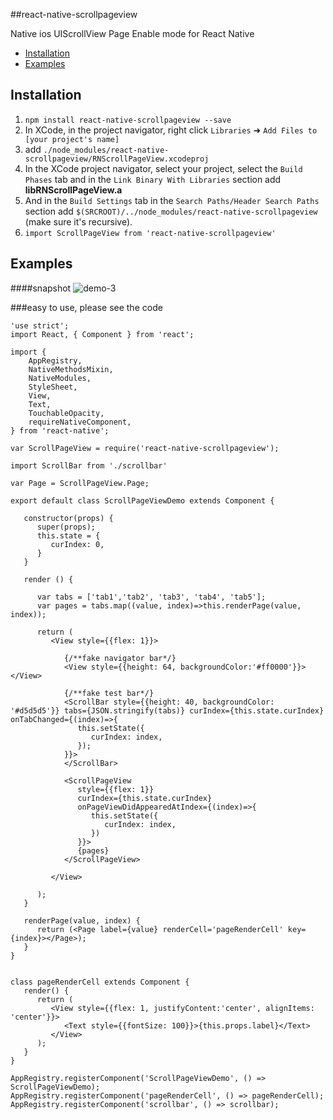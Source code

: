 ##react-native-scrollpageview

Native ios UIScrollView Page Enable mode for React Native

- [Installation](#installation)
- [Examples](#examples)

## Installation
1. `npm install react-native-scrollpageview --save`
2. In XCode, in the project navigator, right click `Libraries` ➜ `Add Files to [your project's name]`
3. add `./node_modules/react-native-scrollpageview/RNScrollPageView.xcodeproj`
4. In the XCode project navigator, select your project, select the `Build Phases` tab and in the `Link Binary With Libraries` section add **libRNScrollPageView.a**
4. And in the `Build Settings` tab in the `Search Paths/Header Search Paths` section add `$(SRCROOT)/../node_modules/react-native-scrollpageview` (make sure it's recursive).
6. `import ScrollPageView from 'react-native-scrollpageview'`

## Examples

####snapshot
![demo-3](https://media.giphy.com/media/xUPGcFfgjDzQUUjcGY/giphy.gif)

###easy to use, please see the code

```
'use strict';
import React, { Component } from 'react';

import {
    AppRegistry,
    NativeMethodsMixin,
    NativeModules,
    StyleSheet,
    View,
    Text,
    TouchableOpacity,
    requireNativeComponent,
} from 'react-native';

var ScrollPageView = require('react-native-scrollpageview');

import ScrollBar from './scrollbar'

var Page = ScrollPageView.Page;

export default class ScrollPageViewDemo extends Component {

   constructor(props) {
      super(props);
      this.state = {
         curIndex: 0,
      }
   }

   render () {

      var tabs = ['tab1','tab2', 'tab3', 'tab4', 'tab5'];
      var pages = tabs.map((value, index)=>this.renderPage(value, index));
      
      return (
         <View style={{flex: 1}}>

            {/**fake navigator bar*/}
            <View style={{height: 64, backgroundColor:'#ff0000'}}></View>

            {/**fake test bar*/}
            <ScrollBar style={{height: 40, backgroundColor: '#d5d5d5'}} tabs={JSON.stringify(tabs)} curIndex={this.state.curIndex} onTabChanged={(index)=>{
               this.setState({
                  curIndex: index,
               });
            }}>
            </ScrollBar>

            <ScrollPageView
               style={{flex: 1}}
               curIndex={this.state.curIndex}
               onPageViewDidAppearedAtIndex={(index)=>{
                  this.setState({
                     curIndex: index,
                  })
               }}>
               {pages}
            </ScrollPageView>

         </View>

      );
   }

   renderPage(value, index) {
      return (<Page label={value} renderCell='pageRenderCell' key={index}></Page>);
   }
}


class pageRenderCell extends Component {
   render() {
      return (
         <View style={{flex: 1, justifyContent:'center', alignItems: 'center'}}>
            <Text style={{fontSize: 100}}>{this.props.label}</Text>
         </View>
      );
   }
}

AppRegistry.registerComponent('ScrollPageViewDemo', () => ScrollPageViewDemo);
AppRegistry.registerComponent('pageRenderCell', () => pageRenderCell);
AppRegistry.registerComponent('scrollbar', () => scrollbar);
```